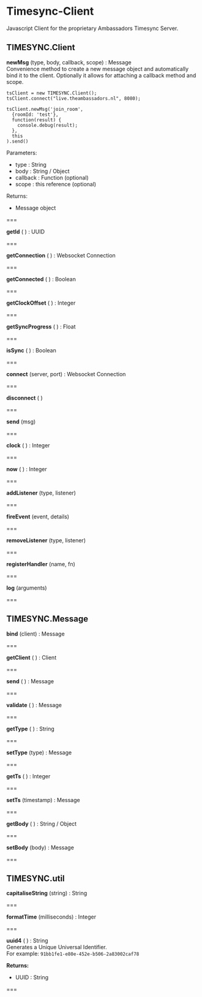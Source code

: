 # Timesync-Client
Javascript Client for the proprietary Ambassadors Timesync Server.



## TIMESYNC.Client ##

**newMsg** (type, body, callback, scope) : Message  
Convenience method to create a new message object and automatically bind it to the client. Optionally it allows for attaching a callback method and scope.

```
tsClient = new TIMESYNC.Client();
tsClient.connect("live.theambassadors.nl", 8080);

tsClient.newMsg('join_room',
  {roomId: 'test'},
  function(result) {
    console.debug(result);
  },
  this
).send()
```

Parameters:

- type : String
- body : String / Object
- callback : Function (optional)
- scope : this reference (optional)

Returns:
 - Message object

===

**getId** ( ) : UUID  

===

**getConnection** ( ) : Websocket Connection  

===

**getConnected** ( ) : Boolean  

===

**getClockOffset** ( ) : Integer  

===

**getSyncProgress** ( ) : Float  

===

**isSync** ( ) : Boolean  

===

**connect** (server, port) : Websocket Connection  

===

**disconnect** ( )  

===

**send** (msg)  

===

**clock** ( ) : Integer  

===

**now** ( ) : Integer  

===

**addListener** (type, listener)  

===

**fireEvent** (event, details)  

===

**removeListener** (type, listener)  

===

**registerHandler** (name, fn)  

===

**log** (arguments)  

===


## TIMESYNC.Message ##

**bind** (client) : Message  

===

**getClient** ( ) : Client  

===

**send** ( ) : Message  

===

**validate** ( ) : Message  

===

**getType** ( ) : String  

===

**setType** (type) : Message  

===

**getTs** ( ) : Integer  

===

**setTs** (timestamp) : Message  

===

**getBody** ( ) : String / Object  

===

**setBody** (body) : Message  

===



## TIMESYNC.util ##

**capitaliseString** (string) : String  

===

**formatTime** (milliseconds) : Integer  

===

**uuid4** ( ) : String  
Generates a Unique Universal Identifier.  
For example: ```91bb1fe1-e80e-452e-b506-2a83002caf78```

**Returns:**
- UUID : String

===

